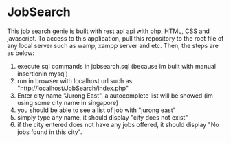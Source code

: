 # JobSearch

This job search genie is built with rest api api with php, HTML, CSS and javascript. To access to this application, pull this repository 
to the root file of any local server such as wamp, xampp server and etc. 
Then, the steps are as below:
1. execute sql commands in jobsearch.sql (because im built with manual insertionin mysql)
2. run in browser with localhost url such as "http://localhost/JobSearch/index.php"
3. Enter city name "Jurong East", a autocomplete list will be showed.(im using some city name in singapore)
4. you should be able to see a list of job with "jurong east"
5. simply type any name, it should display "city does not exist"
6. if the city entered does not have any jobs offered, it should display "No jobs found in this city".
